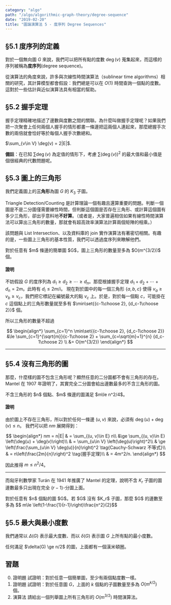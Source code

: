 ```yaml
---
category: "algo"
path: "/algo/algorithmic-graph-theory/degree-sequence"
date: "2019-02-20"
title: "圖論演算法 5 - 度序列 Degree Sequences"
---
```


## §5.1 度序列的定義

對於一個無向圖 $G$ 來說，我們可以把所有點的度數 $\deg(v)$ 蒐集起來，而這樣的序列被稱為**度序列**(degree sequence)。

從演算法的角度來說，許多與次線性時間演算法（sublinear time algorithms）相關的研究，其計算模型都會假設：我們總是可以在 $O(1)$ 時間查詢一個點的度數。這對於一些估計與近似演算法具有相當的幫助。

## §5.2 握手定理

握手定理精確地描述了邊數與度數之間的關聯。為什麼叫做握手定理呢？如果我們把一次聚會上任何兩個人握手的情形都畫一條邊把這兩個人連起來，那麼總握手次數的兩倍就會恰好等於每個人握手次數總和。

<theorem title='定理（握手定理）'>
$\sum_{v\in V} \deg(v) = 2|E|$.
</theorem>

**備註**：在已知 $\sum \deg(v)$ 為定值的情形下，考慮 $\sum (\deg(v))^2$ 的最大值和最小值是個很經典的代數問題呢。

## §5.3 圖上的三角形

我們定義圖上的**三角形**為圖 $G$ 的 $K_3$ 子圖。

Triangle Detection/Counting 是計算理論一個有趣且還算重要的問題。判斷一個圖是不是二分圖僅需要線性時間，但判斷這個圖是否存在三角形、或計算這個圖有多少三角形，卻出乎意料地**不好算**。（或者是，大家普遍相信如果有線性時間演算法可以算出三角形的數量，那就會有超高效率演算法計算兩個矩陣的相乘。）

該問題與 List Intersection、以及資料庫的 join 實作演算法有著密切相關。有趣的是，一些圖上三角形的基本性質，我們可以透過度序列來瞭解他們。

<theorem title='定理'>
對於任意有 $m$ 條邊的簡單圖 $G$，圖上三角形的數量至多為 $O(m^{3/2})$ 個。
</theorem>

#### 證明

不妨假設 $G$ 的度序列為 $d_1 \ge d_2 \ge \cdots \ge d_n$。那麼根據握手定理 $d_1+d_2+\cdots + d_n = 2m$。此時有 $d_i \le 2m/i$。
現在對於圖中的每一個三角形 $\{a, b, c\}$ 使得 $v_a \ge v_b \ge v_c$，我們把它標記在編號最大的點 $v_c$ 上。於是，對於每一個點 $c$，可能掛在 $c$ 這個點上的三角形數量就至多有 $\min\set{{c-1\choose 2}, {d_c-1\choose 2}}$ 個。

所以三角形的數量不超過

$$
\begin{align*}
\sum_{c=1}^n \min\set{{c-1\choose 2}, {d_c-1\choose 2}} &\le \sum_{c=1}^{\sqrt{m}}{c-1\choose 2} + \sum_{c=\sqrt{m}+1}^{n} {d_c-1\choose 2} \\
&= O(m^{3/2}) 
\end{align*}
$$

-----

## §5.4 沒有三角形的圖

那麼，什麼樣的圖不包含三角形呢？顯然任意的二分圖都不會有三角形的存在。Mantel 在 1907 年證明了，其實完全二分圖會給出邊數最多的不含三角形的圖。

<theorem title='Mantel 定理'>
不含三角形的 $n$ 個點、$m$ 條邊的圖滿足 $m\le n^2/4$。
</theorem>

#### 證明

由於圖上不存在三角形，所以對於任何一條邊 $(u, v)$ 來說，必須有 $\deg(u) + \deg(v) \le n$。
我們可以把 $nm$ 展開得到：

$$
\begin{align*}
nm = n|E| & = \sum_{(u, v)\in E} n\\
&\ge \sum_{(u, v)\in E} \left(\deg(u) + \deg(v)\right)\\
& = \sum_{u\in V} \left(\deg(u)\right)^2\\
& \ge \left(\frac{\sum_{u\in V} \deg(u)}{n}\right)^2 \tag{Cauchy-Schwarz 不等式}\\
& = n\left(\frac{2m}{n}\right)^2 \tag{握手定理}\\
& = 4m^2/n.
\end{align*}
$$

因此推得 $m \le n^2/4$。

-----


而匈牙利數學家 Turán 在 1941 年推廣了 Mantel 的定理，說明不含 $K_r$ 子圖的圖邊數最多只出現在完全 $(r-1)$-分圖上面。

<theorem title='Turán 定理'>
對於任意有 $n$ 個點的圖 $G$。若 $G$ 沒有 $K_r$ 子圖，那麼 $G$ 的邊數至多為 $$
  m\le \left(1-\frac{1}{r-1}\right)\frac{n^2}{2}$$
</theorem>

## §5.5 最大與最小度數

我們通常以 $\Delta(G)$ 表示最大度數、而以 $\delta(G)$ 表示圖 $G$ 上所有點的最小度數。

<theorem title='Dirac 定理'>
任何滿足 $\delta(G) \ge n/2$ 的圖，上面都有一個漢米頓圈。
</theorem>

## 習題

0. <span class='tag is-dark'>證明題</span> 試證明：對於任意一個簡單圖，至少有兩個點度數一樣。
1. <span class='tag is-dark'>證明題</span> 試證明：對於任意圖 $G$，上面的 $k$ 個點的子圖數量至多為 $O(m^{k/2})$ 個。
2. <span class='tag is-link'>演算法</span> 請給出一個列舉圖上所有三角形的 $O(m^{3/2})$ 時間演算法。